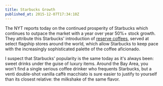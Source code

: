 ```yaml
---
title: Starbucks Growth
published_at: 2015-12-07T17:34:10Z
---
```


The NYT reports today on the continued prosperity of Starbucks which continues
to outpace the market with a year over year 50%+ stock growth. They attribute
this Starbucks' introduction of [reserve coffees][starbucks-reserve], served at
select flagship stores around the world, which allow Starbucks to keep pace
with the increasingly sophisticated palette of the coffee aficionado.

I suspect that Starbucks' popularity is the same today as it's always been:
sweet drinks under the guise of luxury items. Around the Bay Area, you won't
find a single serious coffee drinker who frequents Starbucks, but a venti
double-shot vanilla caffè macchiato is sure easier to justify to yourself than
its closest relative: the milkshake of the same flavor.

[starbucks-reserve]: http://roastery.starbucks.com/reserve/
